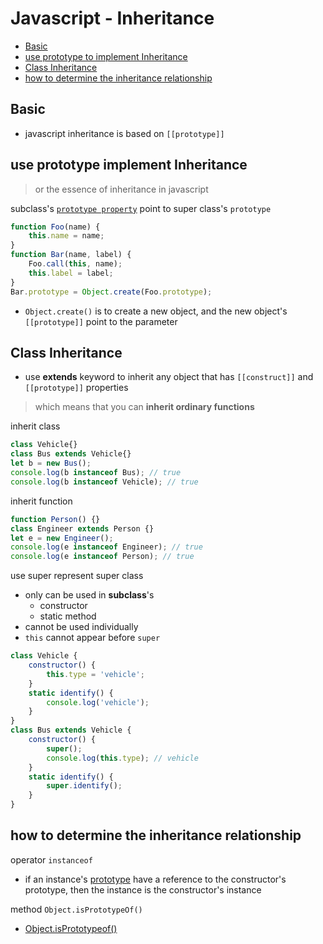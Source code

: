 # Javascript - Inheritance

* [Basic](#basic)
* [use prototype to implement Inheritance](#use-prototype-to-implement-inheritance)
* [Class Inheritance](#class-inheritance)
* [how to determine the inheritance relationship](#how-to-determine-the-inheritance-relationship)

## Basic

- javascript inheritance is based on `[[prototype]]`

## use prototype implement Inheritance

> or the essence of inheritance in javascript

subclass's [`prototype property`](javascript-three-prototype-concepts.md#prototype-property) point to super class's `prototype`

```js
function Foo(name) {
    this.name = name;
}
function Bar(name, label) {
    Foo.call(this, name);
    this.label = label;
}
Bar.prototype = Object.create(Foo.prototype);
```

- `Object.create()` is to create a new object, and the new object's `[[prototype]]` point to the parameter

## Class Inheritance

- use **extends** keyword to inherit any object that has `[[construct]]` and `[[prototype]]` properties

> which means that you can **inherit ordinary functions**

inherit class

```js
class Vehicle{}
class Bus extends Vehicle{}
let b = new Bus();
console.log(b instanceof Bus); // true
console.log(b instanceof Vehicle); // true
```

inherit function

```js
function Person() {}
class Engineer extends Person {}
let e = new Engineer();
console.log(e instanceof Engineer); // true
console.log(e instanceof Person); // true
```

use super represent super class

- only can be used in **subclass**'s
  - constructor
  - static method
- cannot be used individually
- `this` cannot appear before `super`

```js
class Vehicle {
    constructor() {
        this.type = 'vehicle';
    }
    static identify() {
        console.log('vehicle');
    }
}
class Bus extends Vehicle {
    constructor() {
        super();
        console.log(this.type); // vehicle
    }
    static identify() {
        super.identify();
    }
}
```

## how to determine the inheritance relationship

operator `instanceof`

- if an instance's [prototype](javascript-prototype.md) have a reference to the constructor's prototype, then the instance is the constructor's instance

method `Object.isPrototypeOf()`

- [Object.isPrototypeof()](javascript-global-object.md)

